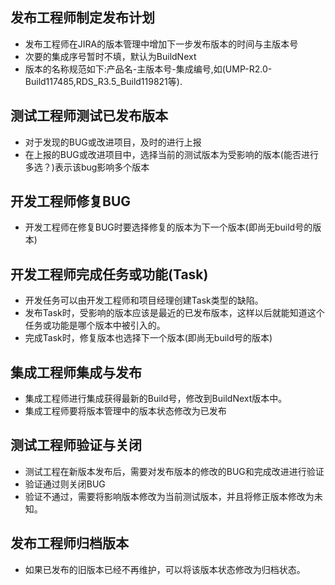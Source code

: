 ## 发布工程师制定发布计划

* 发布工程师在JIRA的版本管理中增加下一步发布版本的时间与主版本号
* 次要的集成序号暂时不填，默认为BuildNext
* 版本的名称规范如下:产品名-主版本号-集成编号,如(UMP-R2.0-Build117485,RDS_R3.5_Build119821等).

## 测试工程师测试已发布版本

* 对于发现的BUG或改进项目，及时的进行上报
* 在上报的BUG或改进项目中，选择当前的测试版本为受影响的版本(能否进行多选？)表示该bug影响多个版本

## 开发工程师修复BUG

* 开发工程师在修复BUG时要选择修复的版本为下一个版本(即尚无build号的版本)

## 开发工程师完成任务或功能(Task)

* 开发任务可以由开发工程师和项目经理创建Task类型的缺陷。
* 发布Task时，受影响的版本应该是最近的已发布版本，这样以后就能知道这个任务或功能是哪个版本中被引入的。
* 完成Task时，修复版本也选择下一个版本(即尚无build号的版本)

## 集成工程师集成与发布

* 集成工程师进行集成获得最新的Build号，修改到BuildNext版本中。
* 集成工程师要将版本管理中的版本状态修改为已发布

## 测试工程师验证与关闭

* 测试工程在新版本发布后，需要对发布版本的修改的BUG和完成改进进行验证
* 验证通过则关闭BUG
* 验证不通过，需要将影响版本修改为当前测试版本，并且将修正版本修改为未知。



## 发布工程师归档版本

* 如果已发布的旧版本已经不再维护，可以将该版本状态修改为归档状态。





